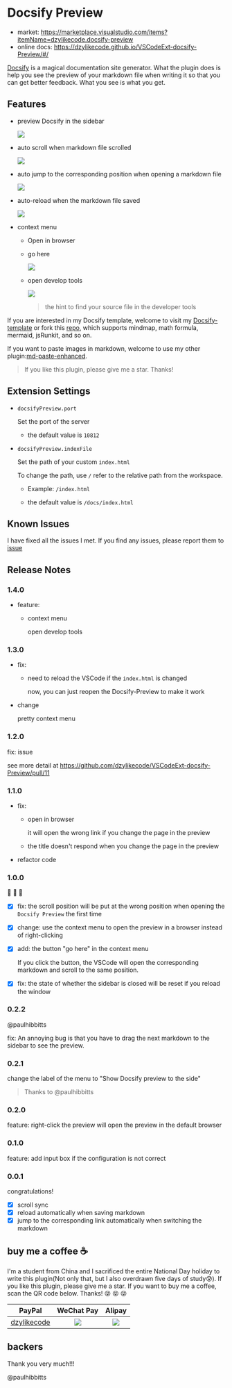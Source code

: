 # Docsify Preview

- market: https://marketplace.visualstudio.com/items?itemName=dzylikecode.docsify-preview
- online docs: https://dzylikecode.github.io/VSCodeExt-docsify-Preview/#/

[Docsify](https://docsify.js.org/#/) is a magical documentation site generator. What the plugin does is help you see the preview of your markdown file when writing it so that you can get better feedback. What you see is what you get.

## Features

- preview Docsify in the sidebar

  ![](assets/feature/preview.gif)

- auto scroll when markdown file scrolled

  ![](assets/feature/scroll-sync.gif)

- auto jump to the corresponding position when opening a markdown file

  ![](assets/feature/jump.gif)

- auto-reload when the markdown file saved

  ![](assets/feature/reload.gif)

- context menu

  - Open in browser

  - go here

    ![](assets/feature/go-here.gif)

  - open develop tools

    ![](assets/2022-10-20-10-22-01.png)

    > the hint to find your source file in the developer tools

If you are interested in my Docsify template, welcome to visit my [Docsify-template](https://dzylikecode.github.io/#/blog/docsify/?id=template) or fork this [repo](https://github.com/dzylikecode/template-docsify), which supports mindmap, math formula, mermaid, jsRunkit, and so on.

If you want to paste images in markdown, welcome to use my other plugin:[md-paste-enhanced](https://marketplace.visualstudio.com/items?itemName=dzylikecode.md-paste-enhanced).

> If you like this plugin, please give me a star. Thanks!

## Extension Settings

- `docsifyPreview.port`

  Set the port of the server

  - the default value is `10812`

- `docsifyPreview.indexFile`

  Set the path of your custom `index.html`

  To change the path, use `/` refer to the relative path from the workspace.

  - Example: `/index.html`

  - the default value is `/docs/index.html`

## Known Issues

I have fixed all the issues I met. If you find any issues, please report them to [issue](https://github.com/dzylikecode/VSCodeExt-docsify-Preview/issues)

## Release Notes

### 1.4.0

- feature:

  - context menu

    open develop tools

### 1.3.0

- fix:

  - need to reload the VSCode if the `index.html` is changed

    now, you can just reopen the Docsify-Preview to make it work

- change

  pretty context menu

### 1.2.0

fix: issue

see more detail at https://github.com/dzylikecode/VSCodeExt-docsify-Preview/pull/11

### 1.1.0

- fix:

  - open in browser

    it will open the wrong link if you change the page in the preview

  - the title doesn't respond when you change the page in the preview

- refactor code

### 1.0.0

🎉 🎉 🎉

- [x] fix: the scroll position will be put at the wrong position when opening the `Docsify Preview` the first time
- [x] change: use the context menu to open the preview in a browser instead of right-clicking
- [x] add: the button "go here" in the context menu

  If you click the button, the VSCode will open the corresponding markdown and scroll to the same position.

- [x] fix: the state of whether the sidebar is closed will be reset if you reload the window

### 0.2.2

@paulhibbitts

fix: An annoying bug is that you have to drag the next markdown to the sidebar to see the preview.

### 0.2.1

change the label of the menu to "Show Docsify preview to the side"

> Thanks to @paulhibbitts

### 0.2.0

feature: right-click the preview will open the preview in the default browser

### 0.1.0

feature: add input box if the configuration is not correct

### 0.0.1

congratulations!

- [x] scroll sync
- [x] reload automatically when saving markdown
- [x] jump to the corresponding link automatically when switching the markdown

## buy me a coffee :coffee:

I'm a student from China and I sacrificed the entire National Day holiday to write this plugin(Not only that, but I also overdrawn five days of study😰). If you like this plugin, please give me a star. If you want to buy me a coffee, scan the QR code below. Thanks! 😝 😝 😝

|                           PayPal                           |            WeChat Pay            |            Alipay             |
| :--------------------------------------------------------: | :------------------------------: | :---------------------------: |
| [dzylikecode](https://www.paypal.com/paypalme/dzylikecode) | ![](assets/afford/WeChatPay.png) | ![](assets/afford/AliPay.jpg) |

## backers

Thank you very much!!!

@paulhibbitts
